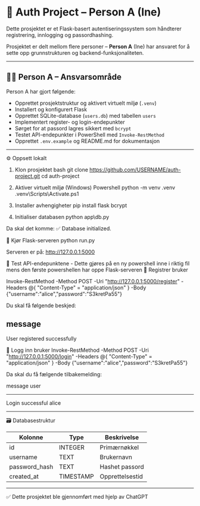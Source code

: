 # 🔐 Auth Project – Person A (Ine)

Dette prosjektet er et Flask-basert autentiseringssystem som håndterer registrering, innlogging og passordhashing.

Prosjektet er delt mellom flere personer – **Person A** (Ine) har ansvaret for å sette opp grunnstrukturen og backend-funksjonaliteten.

---

## 👩‍💻 Person A – Ansvarsområde

Person A har gjort følgende:

- Opprettet prosjektstruktur og aktivert virtuelt miljø (`.venv`)
- Installert og konfigurert Flask
- Opprettet SQLite-database (`users.db`) med tabellen `users`
- Implementert register- og login-endepunkter
- Sørget for at passord lagres sikkert med `bcrypt`
- Testet API-endepunkter i PowerShell med `Invoke-RestMethod`
- Opprettet `.env.example` og README.md for dokumentasjon

---

⚙️ Oppsett lokalt
1. Klon prosjektet
bash
git clone https://github.com/USERNAME/auth-project.git
cd auth-project

2. Aktiver virtuelt miljø (Windows) Powershell
python -m venv .venv
.venv\Scripts\Activate.ps1

3. Installer avhengigheter
pip install flask bcrypt

4. Initialiser databasen
python app\db.py

Da skal det komme:
✅ Database initialized.

🚀 Kjør Flask-serveren
python run.py

Serveren er på:
http://127.0.0.1:5000

🧩 Test API-endepunktene - Dette gjøres på en ny powershell inne i riktig fil mens den første powershellen har oppe Flask-serveren
🔸 Registrer bruker

Invoke-RestMethod -Method POST -Uri "http://127.0.0.1:5000/register" 
  -Headers @{ "Content-Type" = "application/json" } 
  -Body {"username":"alice","password":"S3kretPa55"}

Du skal få følgende beskjed:

message
-------
User registered successfully

🔸 Logg inn bruker
Invoke-RestMethod -Method POST -Uri "http://127.0.0.1:5000/login" 
  -Headers @{ "Content-Type" = "application/json" } 
  -Body {"username":"alice","password":"S3kretPa55"}

Da skal du få fælgende tilbakemelding:

message          user
-------          ----
Login successful alice

---

🗃️ Databasestruktur

| Kolonne       | Type      | Beskrivelse     |
| ------------- | --------- | --------------- |
| id            | INTEGER   | Primærnøkkel    |
| username      | TEXT      | Brukernavn      |
| password_hash | TEXT      | Hashet passord  |
| created_at    | TIMESTAMP | Opprettelsestid |


---

✅ Dette prosjektet ble gjennomført med hjelp av ChatGPT





